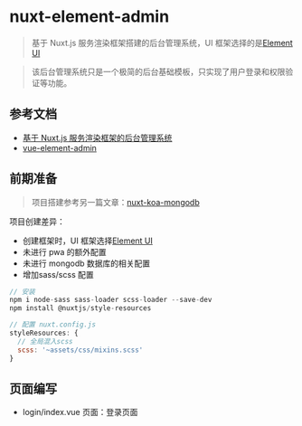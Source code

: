 # nuxt-element-admin

> 基于 Nuxt.js 服务渲染框架搭建的后台管理系统，UI 框架选择的是[Element UI](https://element.eleme.cn/#/zh-CN)

> 该后台管理系统只是一个极简的后台基础模板，只实现了用户登录和权限验证等功能。

## 参考文档

- [基于 Nuxt.js 服务渲染框架的后台管理系统](https://github.com/JanesChan/Vue-admin)
- [vue-element-admin](https://panjiachen.github.io/vue-element-admin-site/zh/guide/)

## 前期准备

> 项目搭建参考另一篇文章：[nuxt-koa-mongodb](https://github.com/zptime/nuxt-koa-mongodb)

项目创建差异：

- 创建框架时，UI 框架选择[Element UI](https://element.eleme.cn/#/zh-CN)
- 未进行 pwa 的额外配置
- 未进行 mongodb 数据库的相关配置
- 增加sass/scss 配置

```js
// 安装
npm i node-sass sass-loader scss-loader --save-dev
npm install @nuxtjs/style-resources

// 配置 nuxt.config.js
styleResources: {
  // 全局混入scss
  scss: '~assets/css/mixins.scss'
}
```

## 页面编写

- login/index.vue 页面：登录页面
